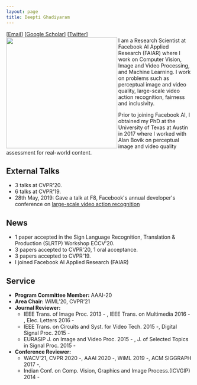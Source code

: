 ```yaml
---
layout: page
title: Deepti Ghadiyaram
---
```

[<a href="mailto: deeptigp [at] fb [dot] com">Email</a>] [<a href="https://scholar.google.com/citations?user=NyKCrmoAAAAJ&hl=en&authuser=1">Google Scholar</a>] [<a href="https://twitter.com/deeptigp">Twitter</a>] 
<br>
 <img align="left" src="/assets/img/deepti_profile.png" width="300"/>
I am a Research Scientist at Facebook AI Applied Research (FAIAR) where I work on Computer Vision, Image and Video Processing, and Machine Learning. I work on problems such as perceptual image and video quality, large-scale video action recognition, fairness and inclusivity.

Prior to joining Facebook AI, I obtained my PhD at the University of Texas at Austin in 2017 where I worked with Alan Bovik on perceptual image and video quality assessment for real-world content. 

## External Talks 
- 3 talks at CVPR'20.
- 6 talks at CVPR'19.
- 28th May, 2019: Gave a talk at F8, Facebook's annual developer's conference on <a href="https://www.youtube.com/watch?v=5RcC18WEruk"> large-scale video action recognition </a>

## News
- 1 paper accepted in the Sign Language Recognition, Translation & Production (SLRTP) Workshop  ECCV'20.
- 3 papers accepted to CVPR'20, 1 oral acceptance.
- 3 papers accepted to CVPR'19.
- I joined Facebook AI Applied Research (FAIAR)

## Service
- **Program Committee Member:** AAAI-20
- **Area Chair:** WiML’20, CVPR’21
- **Journal Reviewer:** 
  - IEEE Trans. of Image Proc. 2013 - , IEEE Trans. on Multimedia 2016 - , Elec. Letters 2016 -
  - IEEE Trans. on Circuits and Syst. for Video Tech. 2015 -, Digital Signal Proc. 2015 -
  - EURASIP J. on Image and Video Proc. 2015 - , J. of Selected Topics in Signal Proc. 2015 -
- **Conference Reviewer:** 
  - WACV'21, CVPR 2020 -, AAAI 2020 -, WiML 2019 -, ACM SIGGRAPH 2017 -,
  - Indian Conf. on Comp. Vision, Graphics and Image Process.(ICVGIP) 2014 -
